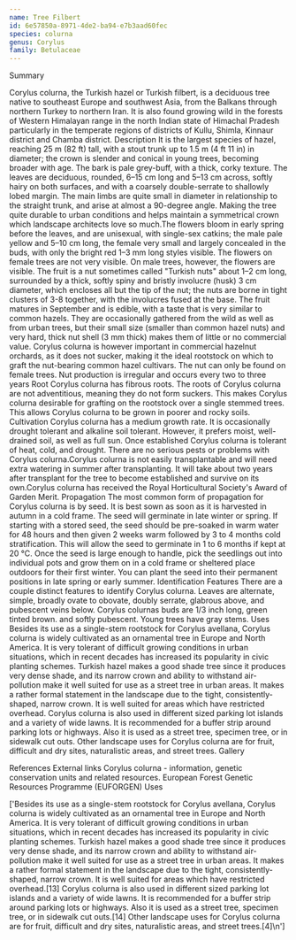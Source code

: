```yaml
---
name: Tree Filbert
id: 6e57850a-8971-4de2-ba94-e7b3aad60fec
species: colurna
genus: Corylus
family: Betulaceae
---
```

Summary



Corylus colurna, the Turkish hazel or Turkish filbert, is a deciduous tree native to southeast Europe and southwest Asia, from the Balkans through northern Turkey to northern Iran. It is also found growing wild in the forests of Western Himalayan range in the north Indian state of Himachal Pradesh particularly in the temperate regions of districts of Kullu, Shimla, Kinnaur district and Chamba district.
Description
It is the largest species of hazel, reaching 25 m (82 ft) tall, with a stout trunk up to 1.5 m (4 ft 11 in) in diameter; the crown is slender and conical in young trees, becoming broader with age. The bark is pale grey-buff, with a thick, corky texture.
The leaves are deciduous, rounded, 6–15 cm long and 5–13 cm across, softly hairy on both surfaces, and with a coarsely double-serrate to shallowly lobed margin. The main limbs are quite small in diameter in relationship to the straight trunk, and arise at almost a 90-degree angle. Making the tree quite durable to urban conditions and helps maintain a symmetrical crown which landscape architects love so much.The flowers bloom in early spring before the leaves, and are unisexual, with single-sex catkins; the male pale yellow and 5–10 cm long, the female very small and largely concealed in the buds, with only the bright red 1–3 mm long styles visible.  The flowers on female trees are not very visible. On male trees, however, the flowers are visible.
The fruit is a nut sometimes called "Turkish nuts" about 1–2 cm long, surrounded by a thick, softly spiny and bristly involucre (husk) 3 cm diameter, which encloses all but the tip of the nut; the nuts are borne in tight clusters of 3-8 together, with the involucres fused at the base. The fruit matures in September and is edible, with a taste that is very similar to common hazels. They are occasionally gathered from the wild as well as from urban trees, but their small size (smaller than common hazel nuts) and very hard, thick nut shell (3 mm thick) makes them of little or no commercial value. Corylus colurna is however important in commercial hazelnut orchards, as it does not sucker, making it the ideal rootstock on which to graft the nut-bearing common hazel cultivars. The nut can only be found on female trees. Nut production is irregular and occurs every two to three years 
Root
Corylus colurna has fibrous roots. The roots of Corylus colurna are not adventitious, meaning they do not form suckers. This makes Corylus colurna desirable for grafting on the rootstock over a single stemmed trees. This allows Corylus colurna to be grown in poorer and rocky soils.
Cultivation
Corylus colurna has a medium growth rate. It is occasionally drought tolerant and alkaline soil tolerant. However, it prefers moist, well-drained soil, as well as full sun. Once established Corylus colurna is tolerant of heat, cold, and drought.
There are no serious pests or problems with Corylus colurna.Corylus colurna is not easily transplantable and will need extra watering in summer after transplanting. It will take about two years after transplant for the tree to become established and survive on its own.Corylus colurna has received the Royal Horticultural Society's Award of Garden Merit.
Propagation
The most common form of propagation for Corylus colurna is by seed. It is best sown as soon as it is harvested in autumn in a cold frame. The seed will germinate in late winter or spring. If starting with a stored seed, the seed should be pre-soaked in warm water for 48 hours and then given 2 weeks warm followed by 3 to 4 months cold stratification. This will allow the seed to germinate in 1 to 6 months if kept at 20 °C. Once the seed is large enough to handle, pick the seedlings out into individual pots and grow them on in a cold frame or sheltered place outdoors for their first winter. You can plant the seed into their permanent positions in late spring or early summer.
Identification Features
There are a couple distinct features to identify Corylus colurna.  Leaves are alternate, simple, broadly ovate to obovate, doubly serrate, glabrous above, and pubescent veins below. Corylus colurnas buds are 1/3 inch long, green tinted brown. and softly pubescent. Young trees have gray stems.
Uses
Besides its use as a single-stem rootstock for Corylus avellana, Corylus colurna is widely cultivated as an ornamental tree in Europe and North America. It is very tolerant of difficult growing conditions in urban situations, which in recent decades has increased its popularity in civic planting schemes. Turkish hazel makes a good shade tree since it produces very dense shade, and its narrow crown and ability to withstand air-pollution make it well suited for use as a street tree in urban areas. It makes a rather formal statement in the landscape due to the tight, consistently-shaped, narrow crown. It is well suited for areas which have restricted overhead. Corylus colurna is also used in different sized parking lot islands and a variety of wide lawns. It is recommended for a buffer strip around parking lots or highways. Also it is used as a street tree, specimen tree, or in sidewalk cut outs. Other landscape uses for Corylus colurna are for fruit, difficult and dry sites, naturalistic areas, and street trees.
Gallery



References
External links
Corylus colurna - information, genetic conservation units and related resources. European Forest Genetic Resources Programme (EUFORGEN)
Uses

['Besides its use as a single-stem rootstock for Corylus avellana, Corylus colurna is widely cultivated as an ornamental tree in Europe and North America. It is very tolerant of difficult growing conditions in urban situations, which in recent decades has increased its popularity in civic planting schemes. Turkish hazel makes a good shade tree since it produces very dense shade, and its narrow crown and ability to withstand air-pollution make it well suited for use as a street tree in urban areas. It makes a rather formal statement in the landscape due to the tight, consistently-shaped, narrow crown. It is well suited for areas which have restricted overhead.[13] Corylus colurna is also used in different sized parking lot islands and a variety of wide lawns. It is recommended for a buffer strip around parking lots or highways. Also it is used as a street tree, specimen tree, or in sidewalk cut outs.[14] Other landscape uses for Corylus colurna are for fruit, difficult and dry sites, naturalistic areas, and street trees.[4]\n']
